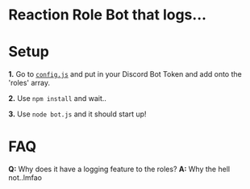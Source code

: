 Reaction Role Bot that logs...
========================================


Setup
==========================
**1.** Go to [`config.js`]() and put in your Discord Bot Token and add onto the 'roles' array.

**2.** Use `npm install` and wait..

**3.** Use `node bot.js` and it should start up!



FAQ
======================
**Q:** Why does it have a logging feature to the roles? 
**A:** Why the hell not..lmfao 